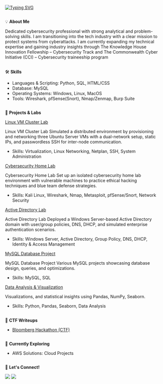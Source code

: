 <a href="https://git.io/typing-svg"><img src="https://readme-typing-svg.demolab.com?font=Fira+Code&size=30&pause=1000&color=1582F3F8&center=true&width=435&lines=Hello%2C+There!+%F0%9F%91%8B;My+name+is+Nadia;Nice+to+meet+you!+" alt="Typing SVG" /></a>
##

💡 **About Me**

Dedicated cybersecurity professional with strong analytical and problem-solving skills. I am transitioning into the tech industry with a clear mission to protect systems from
cyberattacks. I am currently expanding my technical expertise and gaining industry insights through The Knowledge House Innovation Fellowship – Cybersecurity Track and The Commonwealth Cyber Initiative (CCI) – Cybersecurity traineeship program 


##

🛠️  **Skills**   
- Languages & Scripting: Python, SQL, HTML/CSS
- Database: MySQL
- Operating Systems: Windows, Linux, MacOS
- Tools: Wireshark, pfSense(Snort), Nmap/Zenmap, Burp Suite


##

🚀 **Projects & Labs**  

<a href="https://github.com/nadiansh/Linux-VM-Cluster">Linux VM Cluster Lab</a>

Linux VM Cluster Lab Simulated a distributed environment by provisioning and networking three Ubuntu Server VMs with a dual-network setup, static IPs, and passwordless SSH for inter-node communication.
- Skills: Virtualization, Linux Networking, Netplan, SSH, System Administration

<a href="https://github.com/nadiansh/Cybersecurity-Home-Lab-Environment">Cybersecurity Home Lab</a>

Cybersecurity Home Lab Set up an isolated cybersecurity home lab environment with vulnerable machines to practice ethical hacking techniques and blue team defense strategies.
- Skills: Kali Linux, Wireshark, Nmap, Metasploit, pfSense/Snort, Network Security

<a href="https://github.com/nadiansh/Active-Directory-Lab">Active Directory Lab</a>

Active Directory Lab Deployed a Windows Server-based Active Directory domain with user/group policies, DNS, DHCP, and simulated enterprise authentication scenarios.
- Skills: Windows Server, Active Directory, Group Policy, DNS, DHCP, Identity & Access Management

<a href="https://github.com/nadiansh/Dental-Office-Database/tree/main">MySQL Database Project</a>

MySQL Database Project Various MySQL projects showcasing database design, queries, and optimizations.
- Skills: MySQL, SQL

<a href="https://github.com/nadiansh/Air-Quality-Measures-Analysis">Data Analysis & Visualization</a>

Visualizations, and statistical insights using Pandas, NumPy, Seaborn.
- Skills: Python, Pandas, Seaborn, Data Analysis



##

🚩 **CTF Writeups**
- <a href="https://github.com/nadiansh/Bloomberg-Hackathon-CTF-/tree/main">Bloomberg Hackathon (CTF)</a>



##



🌱 **Currently Exploring**
- AWS Solutions: Cloud Projects 

 ## 
 

🔗  **Let's Connect!**  

<a href="https://linkedin.com/in/nadiansh"><img src="https://custom-icon-badges.demolab.com/badge/LinkedIn-0A66C2?logo=linkedin-white&logoColor=fff" /></a>
<a href="https://github.com/nadiansh"><img src="https://img.shields.io/badge/GitHub-%23121011.svg?logo=github&logoColor=white" /></a>






